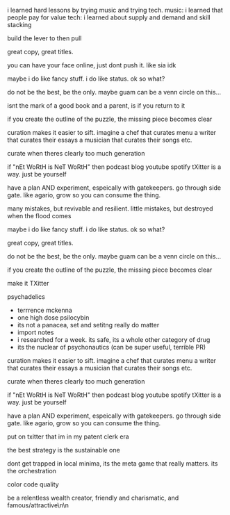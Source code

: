 i learned hard lessons by trying music and trying tech.
music: i learned that people pay for value
tech: i learned about supply and demand and skill stacking

build the lever to then pull

great copy, great titles.

you can have your face online, just dont push it. like sia idk

maybe i do like fancy stuff. i do like status. ok so what?

do not be the best, be the only. maybe guam can be a venn circle on this...

isnt the mark of a good book and a parent, is if you return to it

if you create the outline of the puzzle, the missing piece becomes clear

curation makes it easier to sift. imagine a chef that curates menu a writer that curates their essays a musician that curates their songs etc.

curate when theres clearly too much generation

if "nEt WoRtH is NeT WoRtH" then podcast blog youtube spotify tXitter is a way. just be yourself

have a plan AND experiment, espeically with gatekeepers. go through side gate. like agario, grow so you can consume the thing.

many mistakes, but revivable and resilient. little mistakes, but destroyed when the flood comes

maybe i do like fancy stuff. i do like status. ok so what?

great copy, great titles.

do not be the best, be the only. maybe guam can be a venn circle on this...

if you create the outline of the puzzle, the missing piece becomes clear

make it TXitter

psychadelics
- terrrence mckenna
- one high dose psilocybin
- its not a panacea, set and setitng really do matter
- import notes
- i researched for a week. its safe, its a whole other category of drug
- its the nuclear of psychonautics (can be super useful, terrible PR)

curation makes it easier to sift. imagine a chef that curates menu a writer that curates their essays a musician that curates their songs etc.

curate when theres clearly too much generation

if "nEt WoRtH is NeT WoRtH" then podcast blog youtube spotify tXitter is a way. just be yourself


have a plan AND experiment, espeically with gatekeepers. go through side gate. like agario, grow so you can consume the thing.


put on txitter that im in my patent clerk era

the best strategy is the sustainable one

dont get trapped in local minima, its the meta game that really matters. its the orchestration

color code quality

be a relentless wealth creator, friendly and charismatic, and famous/attractive\n\n